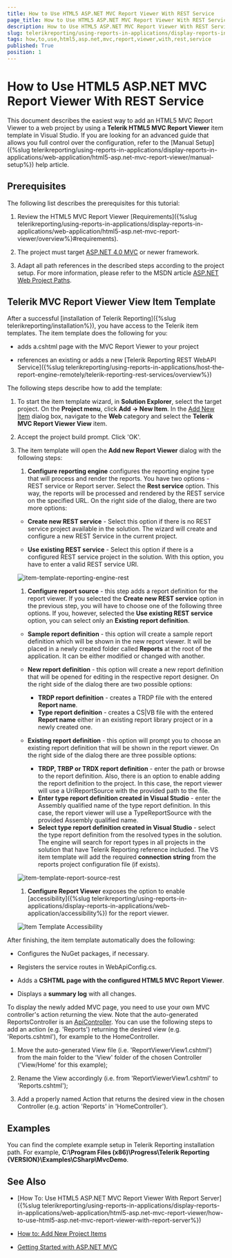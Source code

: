 ```yaml
---
title: How to Use HTML5 ASP.NET MVC Report Viewer With REST Service
page_title: How to Use HTML5 ASP.NET MVC Report Viewer With REST Service 
description: How to Use HTML5 ASP.NET MVC Report Viewer With REST Service
slug: telerikreporting/using-reports-in-applications/display-reports-in-applications/web-application/html5-asp.net-mvc-report-viewer/how-to-use-html5-asp.net-mvc-report-viewer-with-rest-service
tags: how,to,use,html5,asp.net,mvc,report,viewer,with,rest,service
published: True
position: 1
---
```


# How to Use HTML5 ASP.NET MVC Report Viewer With REST Service

This document describes the easiest way to add an HTML5 MVC Report Viewer to a web project by using a __Telerik HTML5 MVC Report Viewer__ item template in Visual Studio. If you are looking for an advanced guide that allows you full control over the configuration, refer to the [Manual Setup]({%slug telerikreporting/using-reports-in-applications/display-reports-in-applications/web-application/html5-asp.net-mvc-report-viewer/manual-setup%}) help article. 

## Prerequisites

The following list describes the prerequisites for this tutorial: 

1. Review the HTML5 MVC Report Viewer [Requirements]({%slug telerikreporting/using-reports-in-applications/display-reports-in-applications/web-application/html5-asp.net-mvc-report-viewer/overview%}#requirements). 

1. The project must target [ASP.NET 4.0 MVC](https://dotnet.microsoft.com/apps/aspnet/mvc) or newer framework. 

1. Adapt all path references in the described steps according to the project setup. For more information, please refer to the MSDN article [ASP.NET Web Project Paths](https://docs.microsoft.com/en-us/previous-versions/ms178116(v=vs.140)). 

## Telerik MVC Report Viewer View Item Template

After a successful [installation of Telerik Reporting]({%slug telerikreporting/installation%}), you have access to the Telerik item templates. The item template does the following for you: 

* adds a.cshtml page with the MVC Report Viewer to your project 

* references an existing or adds a new [Telerik Reporting REST WebAPI Service]({%slug telerikreporting/using-reports-in-applications/host-the-report-engine-remotely/telerik-reporting-rest-services/overview%})

The following steps describe how to add the template: 

1. To start the item template wizard, in __Solution Explorer__, select the target project. On the __Project menu__, click __Add -> New Item__. In the [Add New Item](https://msdn.microsoft.com/en-us/library/w0572c5b%28v=vs.100%29.aspx) dialog box, navigate to the __Web__ category and select the __Telerik MVC Report Viewer View__ item. 

1. Accept the project build prompt. Click 'OK'. 

1. The item template will open the __Add new Report Viewer__ dialog with the following steps: 

   1. __Configure reporting engine__ configures the reporting engine type that will process and render the reports. You have two options - REST service or Report server. Select the __Rest service__ option. This way, the reports will be processed and rendered by the REST service on the specified URL. On the right side of the dialog, there are two more options: 

     + __Create new REST service__ - Select this option if there is no REST service project available in the solution. The wizard will create and configure a new REST Service in the current project. 

     + __Use existing REST service__ - Select this option if there is a configured REST service project in the solution. With this option, you have to enter a valid REST service URI. 

     ![item-template-reporting-engine-rest](images/item-template-reporting-engine-rest.png)

   1. __Configure report source__ - this step adds a report definition for the report viewer. If you selected the __Create new REST service__ option in the previous step, you will have to choose one of the following three options. If you, however, selected the __Use existing REST service__ option, you can select only an __Existing report definition__. 

     + __Sample report definition__ - this option will create a sample report definition which will be shown in the new report viewer. It will be placed in a newly created folder called __Reports__ at the root of the application. It can be either modified or changed with another. 

     + __New report definition__ - this option will create a new report definition that will be opened for editing in the respective report designer. On the right side of the dialog there are two possible options: 

        - __TRDP report definition__ - creates a TRDP file with the entered __Report name__. 
        - __Type report definition__ - creates a CS|VB file with the entered __Report name__ either in an existing report library project or in a newly created one. 

     + __Existing report definition__ - this option will prompt you to choose an existing report definition that will be shown in the report viewer. On the right side of the dialog there are three possible options: 

        - __TRDP, TRBP or TRDX report definition__ - enter the path or browse to the report definition. Also, there is an option to enable adding the report definition to the project. In this case, the report viewer will use a UriReportSource with the provided path to the file. 
        - __Enter type report definition created in Visual Studio__ - enter the Assembly qualified name of the type report definition. In this case, the report viewer will use a TypeReportSource with the provided Assembly qualified name. 
        - __Select type report definition created in Visual Studio__ - select the type report definition from the resolved types in the solution. The engine will search for report types in all projects in the solution that have Telerik Reporting reference included. The VS item template will add the required __connection string__ from the reports project configuration file (if exists). 

     ![item-template-report-source-rest](images/item-template-report-source-rest.png)

   1. __Configure Report Viewer__ exposes the option to enable [accessibility]({%slug telerikreporting/using-reports-in-applications/display-reports-in-applications/web-application/accessibility%}) for the report viewer. 

     ![Item Template Accessibility](images/item-template-accessibility.png)

After finishing, the item template automatically does the following: 

* Configures the NuGet packages, if necessary. 

* Registers the service routes in WebApiConfig.cs. 

* Adds a __CSHTML page with the configured HTML5 MVC Report Viewer__. 

* Displays a __summary log__ with all changes. 

To display the newly added MVC page, you need to use your own MVC controller's action returning the view. Note that the auto-generated ReportsController is an [ApiController](https://msdn.microsoft.com/en-us/library/system.web.http.apicontroller(v=vs.118).aspx). You can use the following steps to add an action (e.g. 'Reports') returning the desired view (e.g. 'Reports.cshtml'), for example to the HomeController. 

1. Move the auto-generated View file (i.e. 'ReportViewerView1.cshtml') from the main folder to the 'View' folder of the chosen Controller ('View/Home' for this example); 

1. Rename the View accordingly (i.e. from 'ReportViewerView1.cshtml' to 'Reports.cshtml'); 

1. Add a properly named Action that returns the desired view in the chosen Controller (e.g. action 'Reports' in 'HomeController'). 

## Examples

You can find the complete example setup in Telerik Reporting installation path. For example, __C:\Program Files (x86)\Progress\Telerik Reporting {VERSION}\Examples\CSharp\MvcDemo__. 

## See Also

* [How To: Use HTML5 ASP.NET MVC Report Viewer With Report Server]({%slug telerikreporting/using-reports-in-applications/display-reports-in-applications/web-application/html5-asp.net-mvc-report-viewer/how-to-use-html5-asp.net-mvc-report-viewer-with-report-server%})

* [How to: Add New Project Items](https://msdn.microsoft.com/en-us/library/w0572c5b%28v=vs.100%29.aspx)

* [Getting Started with ASP.NET MVC](http://www.asp.net/mvc/overview/getting-started/introduction/getting-started)
